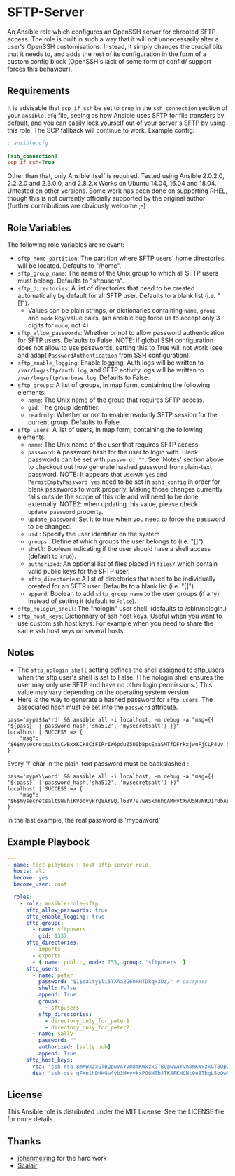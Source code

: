 # SFTP-Server
An Ansible role which configures an OpenSSH server for chrooted SFTP access.  The role is built in such a way that it will not unnecessarily alter a user's OpenSSH customisations.  Instead, it simply changes the crucial bits that it needs to, and adds the rest of its configuration in the form of a custom config block (OpenSSH's lack of some form of conf.d/ support forces this behaviour).

## Requirements
It is advisable that `scp_if_ssh` be set to `true` in the `ssh_connection` section of your `ansible.cfg` file, seeing as how Ansible uses SFTP for file transfers by default, and you can easily lock yourself out of your server's SFTP by using this role.  The SCP fallback will continue to work.  Example config:

```ini
; ansible.cfg
...
[ssh_connection]
scp_if_ssh=True
```

Other than that, only Ansible itself is required.  Tested using Ansible 2.0.2.0, 2.2.2.0 and 2.3.0.0, and 2.8.2.x  Works on Ubuntu 14.04, 16.04 and 18.04. Untested on other versions.  Some work has been done on supporting RHEL, though this is not currently officially supported by the original author (further contributions are obviously welcome ;-)

## Role Variables
The following role variables are relevant:

* `sftp_home_partition`: The partition where SFTP users' home directories will be located.  Defaults to "/home".
* `sftp_group_name`: The name of the Unix group to which all SFTP users must belong.  Defaults to "sftpusers".
* `sftp_directories`: A list of directories that need to be created automatically by default for all SFTP user. Defaults to a blank list (i.e. "[]").
  * Values can be plain strings, or dictionaries containing `name`, `group` and `mode` key/value pairs. (an ansible bug force us to accept only 3 digits for `mode`, not 4)
* `sftp_allow_passwords`: Whether or not to allow password authentication for SFTP users. Defaults to False. NOTE: if global SSH configuration does not allow to use passwords, setting this to True will not work (see and adapt `PasswordAuthentication` from SSH configuration).
* `sftp_enable_logging`: Enable logging. Auth logs will be written to `/var/log/sftp/auth.log`, and SFTP activity logs will be written to `/var/log/sftp/verbose.log`. Defaults to False.
* `sftp_groups`: A list of groups, in map form, containing the following elements:
  * `name`: The Unix name of the group that requires SFTP access.
  * `gid`: The group identifier.
  * `readonly`: Whether or not to enable readonly SFTP session for the current group. Defaults to False.
* `sftp_users`: A list of users, in map form, containing the following elements:
  * `name`: The Unix name of the user that requires SFTP access.
  * `password`: A password hash for the user to login with.  Blank passwords can be set with `password: ""`. See 'Notes' section above to checkout out how generate hashed password from plain-text password. NOTE: It appears that `UsePAM yes` and `PermitEmptyPassword yes` need to be set in `sshd_config` in order for blank passwords to work properly.  Making those changes currently falls outside the scope of this role and will need to be done externally. NOTE2: when updating this value, please check `update_password` property.
  * `update_password`: Set it to true when you need to force the password to be changed.
  * `uid` : Specify the user identifier on the system
  * `groups` : Define at which groups the user belongs to (i.e. "[]").
  * `shell`: Boolean indicating if the user should have a shell access (default to `True`).
  * `authorized`: An optional list of files placed in `files/` which contain valid public keys for the SFTP user.
  * `sftp_directories`: A list of directories that need to be individually created for an SFTP user. Defaults to a blank list (i.e. "[]").
  * `append`: Boolean to add `sftp_group_name` to the user groups (if any) instead of setting it (default to `False`).
* `sftp_nologin_shell`: The "nologin" user shell. (defaults to /sbin/nologin.)
* `sftp_host_keys`: Dictionnary of ssh host keys. Useful when you want to use custom ssh host keys. For example when you need to share the same ssh host keys on several hosts.

## Notes
* The `sftp_nologin_shell` setting defines the shell assigned to sftp_users when the sftp user's shell is set to False. (The nologin shell ensures the user may only use SFTP and have no other login permissions.) This value may vary depending on the operating system version.
* Here is the way to generate a hashed password for `sftp_users`. The associated hash must be set into the `password` attribute.
```
pass='mypa$$w*rd' && ansible all -i localhost, -m debug -a "msg={{ '${pass}' | password_hash('sha512', 'mysecretsalt') }}"
localhost | SUCCESS => {
    "msg": "$6$mysecretsalt$CwBxxKCk8CiFIRrIW6pduZ5U0b8pcEaaSMTfDFrkxjwnFjCLP4Uv.5QGwnnKxfQpbi4nHcTPW1CY1iBpVQRcE/"
}
```
Every '\\' char in the plain-text password must be backslashed :
```
pass='mypa\\word' && ansible all -i localhost, -m debug -a "msg={{ '${pass}' | password_hash('sha512', 'mysecretsalt') }}"
localhost | SUCCESS => {
    "msg": "$6$mysecretsalt$WVhiKVoovyRrQ8AY9Q.l6BV797wWSkmnhgAMPvtXwO5HVNRD1r0bArRYvLnh9Uu0gh0urkeeybdJhoaXpYi270"
}
```
In the last example, the real password is 'mypa\word'

## Example Playbook
```yaml
---
- name: test-playbook | Test sftp-server role
  hosts: all
  become: yes
  become_user: root

  roles:
    - role: ansible-role-sftp
      sftp_allow_passwords: true
      sftp_enable_logging: true
      sftp_groups:
        - name: sftpusers
          gid: 1337
      sftp_directories:
        - imports
        - exports
        - { name: public, mode: 755, group: 'sftpusers' }
      sftp_users:
        - name: peter
          password: "$1$salty$li5TXAa2G6oxHTDkqx3Dz/" # passpass
          shell: False
          append: True
          groups:
            - sftpusers
          sftp_directories:
            - directory_only_for_peter1
            - directory_only_for_peter2
        - name: sally
          password: ""
          authorized: [sally.pub]
          append: True
      sftp_host_keys:
        rsa: "ssh-rsa 8mKWxzxGTBQpwVAYVm8mKWxzxGTBQpwVAYVm8mKWxzxGTBQpwVAYVm root@ip-172-31-6-3"
        dsa: "ssh-dss qF+nlhDHHGw4yb3M+yvkxPO6HTbJTK4FKHCNc9e8ThgL5oQwDSOA== root@ip-172-31-6-32"
```

## License
This Ansible role is distributed under the MIT License.  See the LICENSE file for more details.

## Thanks
- [johanmeiring](https://github.com/johanmeiring) for the hard work
- [Scalair](https://scalair.fr)
